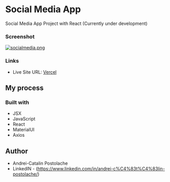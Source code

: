 # Social Media App
 Social Media App Project with React (Currently under development)

### Screenshot

[![socialmedia.png](https://i.postimg.cc/L4yhkPtn/socialmedia.png)](https://postimg.cc/G9ycdHSC)

### Links
- Live Site URL: [Vercel](https://social-media-app-sigma.vercel.app/)



## My process

### Built with

- JSX 
- JavaScript
- React
- MaterialUI
- Axios


## Author

- Andrei-Catalin Postolache
- LinkedIN - (https://www.linkedin.com/in/andrei-c%C4%83t%C4%83lin-postolache/)
